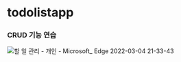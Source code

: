 # todolistapp

### CRUD 기능 연습
![할 일 관리 - 개인 - Microsoft_ Edge 2022-03-04 21-33-43](https://user-images.githubusercontent.com/77235677/156764895-5044ff47-8336-406d-9b14-9c5bba2e8c47.gif)
